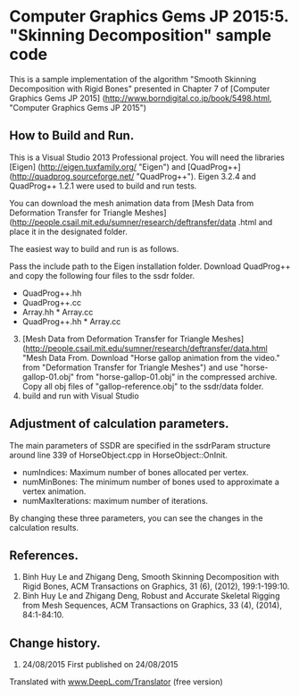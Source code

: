 # Computer Graphics Gems JP 2015:5. "Skinning Decomposition" sample code
This is a sample implementation of the algorithm "Smooth Skinning Decomposition with Rigid Bones" presented in Chapter 7 of [Computer Graphics Gems JP 2015] (http://www.borndigital.co.jp/book/5498.html, "Computer Graphics Gems JP 2015")

## How to Build and Run.
This is a Visual Studio 2013 Professional project. You will need the libraries [Eigen] (http://eigen.tuxfamily.org/ "Eigen") and [QuadProg++] (http://quadprog.sourceforge.net/ "QuadProg++"). Eigen 3.2.4 and QuadProg++ 1.2.1 were used to build and run tests.

You can download the mesh animation data from [Mesh Data from Deformation Transfer for Triangle Meshes] (http://people.csail.mit.edu/sumner/research/deftransfer/data .html and place it in the designated folder.

The easiest way to build and run is as follows.

Pass the include path to the Eigen installation folder.
Download QuadProg++ and copy the following four files to the ssdr folder.
 * QuadProg++.hh
 * QuadProg++.cc
 * Array.hh * Array.cc
 * QuadProg++.hh * Array.cc
 
3. [Mesh Data from Deformation Transfer for Triangle Meshes](http://people.csail.mit.edu/sumner/research/deftransfer/data.html "Mesh Data From. 
Download "Horse gallop animation from the video." from "Deformation Transfer for Triangle Meshes") and use "horse-gallop-01.obj" from "horse-gallop-01.obj" in the compressed archive. Copy all obj files of "gallop-reference.obj" to the ssdr/data folder.
4. build and run with Visual Studio

## Adjustment of calculation parameters.
The main parameters of SSDR are specified in the ssdrParam structure around line 339 of HorseObject.cpp in HorseObject::OnInit.
* numIndices: Maximum number of bones allocated per vertex.
* numMinBones: The minimum number of bones used to approximate a vertex animation.
* numMaxIterations: maximum number of iterations.

By changing these three parameters, you can see the changes in the calculation results.

## References.

1. Binh Huy Le and Zhigang Deng, Smooth Skinning Decomposition with Rigid Bones, ACM Transactions on Graphics, 31 (6), (2012), 199:1-199:10.
2. Binh Huy Le and Zhigang Deng, Robust and Accurate Skeletal Rigging from Mesh Sequences, ACM Transactions on Graphics, 33 (4), (2014), 84:1-84:10.

## Change history.
1. 24/08/2015 First published on 24/08/2015

Translated with www.DeepL.com/Translator (free version)
